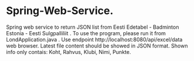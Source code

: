 # Spring-Web-Service.
Spring web service to return JSON list from Eesti Edetabel - Badminton Estonia - Eesti Sulgpalliliit .
To use the program, please run it from LondApplication.java .
Use endpoint http://localhost:8080/api/excel/data web browser.
Latest file content should be showed in JSON format.
Shown info only contais: Koht, Rahvus, Klubi, Nimi, Punkte.
